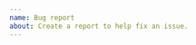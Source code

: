 ```yaml
---
name: Bug report
about: Create a report to help fix an issue.
---
```


[Platform]: # (Android/iOS/Mac/Windows/Linux/Web)

[Build]: # (The build number under the title in the main menu. Required.)

[Issue]: # (Explain your issue in detail, possibly including the steps to reproduce it.)

[Notes]: # (Other notes.)
